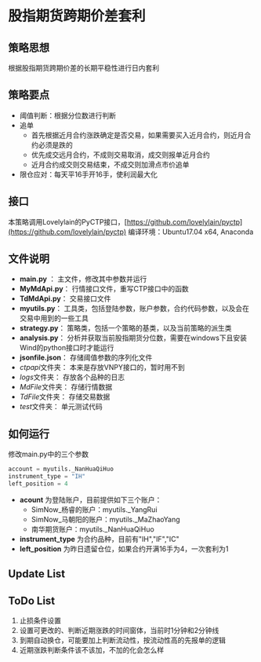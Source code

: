 # 股指期货跨期价差套利

## 策略思想

根据股指期货跨期价差的长期平稳性进行日内套利

## 策略要点
- 阈值判断：根据分位数进行判断
- 追单
	- 首先根据近月合约涨跌确定是否交易，如果需要买入近月合约，则近月合约必须是跌的
	- 优先成交远月合约，不成则交易取消，成交则报单近月合约
	- 近月合约成交则交易结束，不成交则加滑点市价追单
- 限仓应对：每天平16手开16手，使利润最大化

## 接口

本策略调用Lovelylain的PyCTP接口，[https://github.com/lovelylain/pyctp](https://github.com/lovelylain/pyctp)
编译环境：Ubuntu17.04 x64, Anaconda

## 文件说明

- </a>**main.py** ： 主文件，修改其中参数并运行</a>
- **MyMdApi.py**： 行情接口文件，重写CTP接口中的函数
- **TdMdApi.py**： 交易接口文件
- **myutils.py**： 工具类，包括登陆参数，账户参数，合约代码参数，以及会在交易中用到的一些工具
- **strategy.py**： 策略类，包括一个策略的基类，以及当前策略的派生类
- **analysis.py**： 分析并获取当前股指期货分位数，需要在windows下且安装Wind的python接口时才能运行
- **jsonfile.json**： 存储阈值参数的序列化文件
- *ctpapi*文件夹： 本来是存放VNPY接口的，暂时用不到
- *logs*文件夹： 存放各个品种的日志
- *MdFile*文件夹： 存储行情数据
- *TdFile*文件夹： 存储交易数据
- *test*文件夹： 单元测试代码

## 如何运行
修改main.py中的三个参数
```python
account = myutils._NanHuaQiHuo
instrument_type = "IH"
left_position = 4
```
- **acount** 为登陆账户，目前提供如下三个账户：
	- SimNow_杨睿的账户：myutils._YangRui
	- SimNow_马朝阳的账户：myutils._MaZhaoYang
	- 南华期货账户：myutils._NanHuaQiHuo
- **instrument_type** 为合约品种，目前有"IH","IF","IC"
- **left_position** 为昨日遗留仓位，如果合约开满16手为4，一次套利为1

## Update List


## ToDo List
1. 止损条件设置
2. 设置可更改的、判断近期涨跌的时间窗体，当前时1分钟和2分钟线
3. 到期自动换仓，可能要加上判断流动性，按流动性高的先报单的逻辑
4. 近期涨跌判断条件该不该加，不加的化会怎么样

